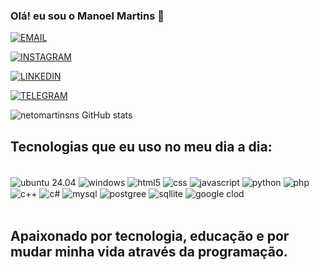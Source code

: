 ### Olá! eu sou o Manoel Martins 👊


[![EMAIL](https://img.shields.io/badge/Gmail-D14836?style=for-the-badge&logo=gmail&logoColor=white)](netomartinsns@gmail.com)

[![INSTAGRAM](https://img.shields.io/badge/Instagram-E4405F?style=for-the-badge&logo=instagram&logoColor=white)](https://www.instagram.com/astorgatinholaranja/)

[![LINKEDIN](https://img.shields.io/badge/LinkedIn-0077B5?style=for-the-badge&logo=linkedin&logoColor=white)](linkedin.com/in/manoel-martins-93554b205/)

[![TELEGRAM](https://img.shields.io/badge/Telegram-2CA5E0?style=for-the-badge&logo=telegram&logoColor=white)](071993875290)




![netomartinsns GitHub stats](https://github-readme-stats.vercel.app/api?username=netomartinsns&show_icons=true&theme=radical)



## Tecnologias que eu uso no meu dia a dia:

<div style="display: inline_block"><br/>
   <img align="center" alt="ubuntu 24.04" src="https://img.shields.io/badge/Ubuntu-E95420?style=for-the-badge&logo=ubuntu&logoColor=white" />
   <img align="center" alt="windows" src="https://img.shields.io/badge/Windows-0078D6?style=for-the-badge&logo=windows&logoColor=white" />
   <img align="center" alt="html5" src="https://img.shields.io/badge/HTML5-E34F26?style=for-the-badge&logo=html5&logoColor=white" />
   <img align="center" alt="css" src="https://img.shields.io/badge/CSS3-1572B6?style=for-the-badge&logo=css3&logoColor=white" />
   <img align="center" alt="javascript" src="https://img.shields.io/badge/JavaScript-323330?style=for-the-badge&logo=javascript&logoColor=F7DF1E" />
   <img align="center" alt="python" src="https://img.shields.io/badge/Python-14354C?style=for-the-badge&logo=python&logoColor=white" />
   <img align="center" alt="php" src="https://img.shields.io/badge/PHP-777BB4?style=for-the-badge&logo=php&logoColor=white" />
   <img align="center" alt="c++" src="https://img.shields.io/badge/C%2B%2B-00599C?style=for-the-badge&logo=c%2B%2B&logoColor=white" />
   <img align="center" alt="c#" src="https://img.shields.io/badge/C%23-239120?style=for-the-badge&logo=c-sharp&logoColor=white" />
   <img align="center" alt="mysql" src="https://img.shields.io/badge/MySQL-00000F?style=for-the-badge&logo=mysql&logoColor=white" />
   <img align="center" alt="postgree" src="https://img.shields.io/badge/PostgreSQL-316192?style=for-the-badge&logo=postgresql&logoColor=white" />
   <img align="center" alt="sqllite" src="https://img.shields.io/badge/SQLite-07405E?style=for-the-badge&logo=sqlite&logoColor=white" />
   <img align="center" alt="google clod" src="https://img.shields.io/badge/Google_Cloud-4285F4?style=for-the-badge&logo=google-cloud&logoColor=white" />
    
</div><br/>


## Apaixonado por tecnologia, educação e por mudar minha vida através da programação.
